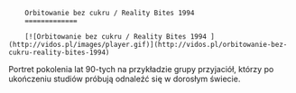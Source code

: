 
        Orbitowanie bez cukru / Reality Bites 1994 
        =============
        
        [![Orbitowanie bez cukru / Reality Bites 1994 ](http://vidos.pl/images/player.gif)](http://vidos.pl/orbitowanie-bez-cukru-reality-bites-1994)
        
        
 Portret pokolenia lat 90-tych na przykładzie grupy przyjaciół, którzy po ukończeniu studiów próbują odnaleźć się w dorosłym świecie.
    